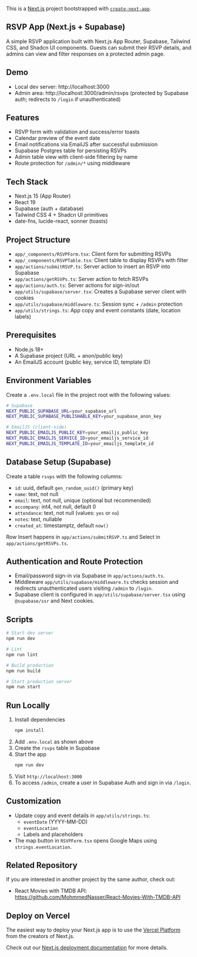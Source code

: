 This is a [Next.js](https://nextjs.org) project bootstrapped with [`create-next-app`](https://nextjs.org/docs/app/api-reference/cli/create-next-app).

## RSVP App (Next.js + Supabase)

A simple RSVP application built with Next.js App Router, Supabase, Tailwind CSS, and Shadcn UI components. Guests can submit their RSVP details, and admins can view and filter responses on a protected admin page.

## Demo

-   Local dev server: http://localhost:3000
-   Admin area: http://localhost:3000/admin/rsvps (protected by Supabase auth; redirects to `/login` if unauthenticated)

## Features

-   RSVP form with validation and success/error toasts
-   Calendar preview of the event date
-   Email notifications via EmailJS after successful submission
-   Supabase Postgres table for persisting RSVPs
-   Admin table view with client-side filtering by name
-   Route protection for `/admin/*` using middleware

## Tech Stack

-   Next.js 15 (App Router)
-   React 19
-   Supabase (auth + database)
-   Tailwind CSS 4 + Shadcn UI primitives
-   date-fns, lucide-react, sonner (toasts)

## Project Structure

-   `app/_components/RSVPForm.tsx`: Client form for submitting RSVPs
-   `app/_components/RSVPTable.tsx`: Client table to display RSVPs with filter
-   `app/actions/submitRSVP.ts`: Server action to insert an RSVP into Supabase
-   `app/actions/getRSVPs.ts`: Server action to fetch RSVPs
-   `app/actions/auth.ts`: Server actions for sign-in/out
-   `app/utils/supabase/server.tsx`: Creates a Supabase server client with cookies
-   `app/utils/supabase/middleware.ts`: Session sync + `/admin` protection
-   `app/utils/strings.ts`: App copy and event constants (date, location labels)

## Prerequisites

-   Node.js 18+
-   A Supabase project (URL + anon/public key)
-   An EmailJS account (public key, service ID, template ID)

## Environment Variables

Create a `.env.local` file in the project root with the following values:

```bash
# Supabase
NEXT_PUBLIC_SUPABASE_URL=your_supabase_url
NEXT_PUBLIC_SUPABASE_PUBLISHABLE_KEY=your_supabase_anon_key

# EmailJS (client-side)
NEXT_PUBLIC_EMAILJS_PUBLIC_KEY=your_emailjs_public_key
NEXT_PUBLIC_EMAILJS_SERVICE_ID=your_emailjs_service_id
NEXT_PUBLIC_EMAILJS_TEMPLATE_ID=your_emailjs_template_id

```

## Database Setup (Supabase)

Create a table `rsvps` with the following columns:

-   `id`: uuid, default `gen_random_uuid()` (primary key)
-   `name`: text, not null
-   `email`: text, not null, unique (optional but recommended)
-   `accompany`: int4, not null, default 0
-   `attendance`: text, not null (values: `yes` or `no`)
-   `notes`: text, nullable
-   `created_at`: timestamptz, default `now()`

Row Insert happens in `app/actions/submitRSVP.ts` and Select in `app/actions/getRSVPs.ts`.

## Authentication and Route Protection

-   Email/password sign-in via Supabase in `app/actions/auth.ts`.
-   Middleware `app/utils/supabase/middleware.ts` checks session and redirects unauthenticated users visiting `/admin` to `/login`.
-   Supabase client is configured in `app/utils/supabase/server.tsx` using `@supabase/ssr` and Next cookies.

## Scripts

```bash
# Start dev server
npm run dev

# Lint
npm run lint

# Build production
npm run build

# Start production server
npm run start
```

## Run Locally

1. Install dependencies
    ```bash
    npm install
    ```
2. Add `.env.local` as shown above
3. Create the `rsvps` table in Supabase
4. Start the app
    ```bash
    npm run dev
    ```
5. Visit `http://localhost:3000`
6. To access `/admin`, create a user in Supabase Auth and sign in via `/login`.

## Customization

-   Update copy and event details in `app/utils/strings.ts`:
    -   `eventDate` (YYYY-MM-DD)
    -   `eventLocation`
    -   Labels and placeholders
-   The map button in `RSVPForm.tsx` opens Google Maps using `strings.eventLocation`.

## Related Repository

If you are interested in another project by the same author, check out:

-   React Movies with TMDB API: https://github.com/MohmmedNasser/React-Movies-With-TMDB-API

## Deploy on Vercel

The easiest way to deploy your Next.js app is to use the [Vercel Platform](https://vercel.com/new?utm_medium=default-template&filter=next.js&utm_source=create-next-app&utm_campaign=create-next-app-readme) from the creators of Next.js.

Check out our [Next.js deployment documentation](https://nextjs.org/docs/app/building-your-application/deploying) for more details.
